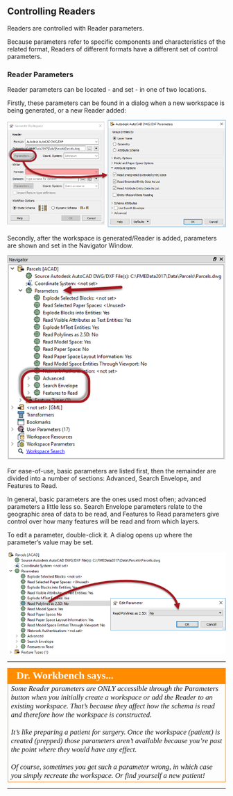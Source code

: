 ## Controlling Readers ##
Readers are controlled with Reader parameters.

Because parameters refer to specific components and characteristics of the related format, Readers of different formats have a different set of control parameters.


### Reader Parameters ###
Reader parameters can be located - and set - in one of two locations.

Firstly, these parameters can be found in a dialog when a new workspace is being generated, or a new Reader added:

![](./Images/Img4.015.ReaderParametersDialog.png)

Secondly, after the workspace is generated/Reader is added, parameters are shown and set in the Navigator Window.

![](./Images/Img4.016.ReaderParametersNavigator.png)

For ease-of-use, basic parameters are listed first, then the remainder are divided into a number of sections: Advanced, Search Envelope, and Features to Read.

In general, basic parameters are the ones used most often; advanced parameters a little less so. Search Envelope parameters relate to the geographic area of data to be read, and Features to Read parameters give control over how many features will be read and from which layers.

To edit a parameter, double-click it. A dialog opens up where the parameter’s value may be set.

![](./Images/Img4.017.SettingReaderParameter.png)

---

<!--Person X Says Section-->

<table style="border-spacing: 0px">
<tr>
<td style="vertical-align:middle;background-color:darkorange;border: 2px solid darkorange">
<i class="fa fa-quote-left fa-lg fa-pull-left fa-fw" style="color:white;padding-right: 12px;vertical-align:text-top"></i>
<span style="color:white;font-size:x-large;font-weight: bold;font-family:serif">Dr. Workbench says...</span>
</td>
</tr>

<tr>
<td style="border: 1px solid darkorange">
<span style="font-family:serif; font-style:italic; font-size:larger">
Some Reader parameters are ONLY accessible through the Parameters button when you initially create a workspace or add the Reader to an existing workspace. That’s because they affect how the schema is read and therefore how the workspace is constructed.
<br><br>It’s like preparing a patient for surgery. Once the workspace (patient) is created (prepped) those parameters aren’t available because you’re past the point where they would have any effect.
<br><br>Of course, sometimes you get such a parameter wrong, in which case you simply recreate the workspace. Or find yourself a new patient!
</span>
</td>
</tr>
</table>

---





